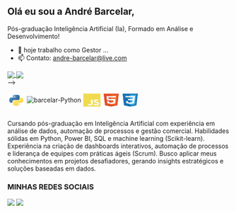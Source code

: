 ## Olá eu sou a André Barcelar, 
Pós-graduação Inteligência Artificial (Ia), Formado em Análise e Desenvolvimento!

- 🔭 hoje trabalho como Gestor ...
- 📫 Contato: andre-barcelar@live.com

<div>
    <a href="https://github.com/anuraghazra/github-readme-stats">
    <img height=150 align="center" src="https://github-readme-stats.vercel.app/api?username=BarcelarDev&show_icons=true&theme=transparent&rank_icon=github" />
  </a>
  <a href="https://github.com/anuraghazra/convoychat">
    <img height=150 align="center" src="https://github-readme-stats.vercel.app/api/top-langs?username=BarcelarDev&layout=compact&langs_count=8&card_width=320&theme=transparent" />
  </a>
</div>
-->

<div style="display: inline_block"><br>
  <img align="center" alt="barcelar-Python" height="30" width="40" src="https://raw.githubusercontent.com/devicons/devicon/master/icons/python/python-original.svg">
  <img align="center" alt="barcelar-Python" height="30" width="40" src="https://cdn.jsdelivr.net/gh/devicons/devicon@latest/icons/java/java-original.svg" />
  <img align="center" alt="barcelar-Js" height="30" width="40" src="https://raw.githubusercontent.com/devicons/devicon/master/icons/javascript/javascript-plain.svg">
  <img align="center" alt="barcelar-HTML" height="30" width="40" src="https://raw.githubusercontent.com/devicons/devicon/master/icons/html5/html5-original.svg">
  <img align="center" alt="barcelar-CSS" height="30" width="40" src="https://raw.githubusercontent.com/devicons/devicon/master/icons/css3/css3-original.svg">
 
         
</div>
  
  ## 

Cursando pós-graduação em Inteligência Artificial com experiência em análise de dados, automação de processos e gestão comercial. Habilidades sólidas em Python, Power BI, SQL e machine learning (Scikit-learn). Experiência na criação de dashboards interativos, automação de processos e liderança de equipes com práticas ágeis (Scrum). Busco aplicar meus conhecimentos em projetos desafiadores, gerando insights estratégicos e soluções baseadas em dados.

  ### MINHAS REDES SOCIAIS
<div> 
 
  <a href="Barcelar:andre-barcelar@live.com"><img src="https://img.shields.io/badge/-Live-%23333?style=for-the-badge&logo=gmail&logoColor=white" target="_blank"></a>
  <a href="https://www.linkedin.com/in/barcelar" target="_blank"><img src="https://img.shields.io/badge/-LinkedIn-%230077B5?style=for-the-badge&logo=linkedin&logoColor=white" target="_blank"></a> 
  
</div>
